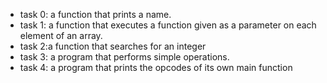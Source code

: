 - task 0:  a function that prints a name.
- task 1: a function that executes a function given as a parameter on each element of an array.
- task 2:a function that searches for an integer
- task 3: a program that performs simple operations.
- task 4: a program that prints the opcodes of its own main function
